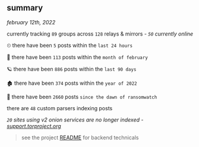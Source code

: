 
## summary
_february 12th, 2022_

currently tracking `89` groups across `128` relays & mirrors - _`50` currently online_

⏲ there have been `5` posts within the `last 24 hours`

🦈 there have been `113` posts within the `month of february`

🪐 there have been `886` posts within the `last 90 days`

🏚 there have been `374` posts within the `year of 2022`

🦕 there have been `2660` posts `since the dawn of ransomwatch`

there are `48` custom parsers indexing posts

_`20` sites using v2 onion services are no longer indexed - [support.torproject.org](https://support.torproject.org/onionservices/v2-deprecation/)_

> see the project [README](https://github.com/thetanz/ransomwatch#ransomwatch--) for backend technicals
